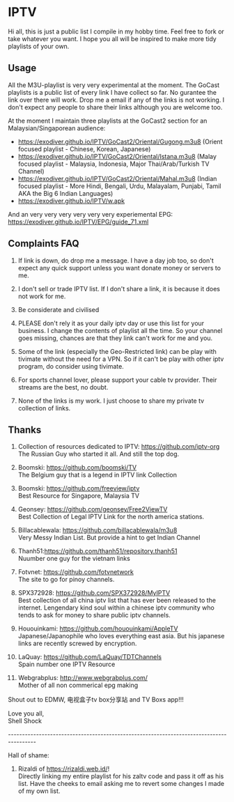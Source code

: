 # IPTV

Hi all, this is just a public list I compile in my hobby time. Feel free to fork or take whatever you want. I hope you all will be inspired to make more tidy playlists of your own.<br /> 

## Usage

All the M3U-playlist is very very experimental at the moment. The GoCast playlists is a public list of every link I have collect so far. No gurantee the link over there will work. Drop me a email if any of the links is not working. I don't expect any people to share their links although you are welcome too.<br />

At the moment I maintain three playlists at the GoCast2 section for an Malaysian/Singaporean audience:<br />

- https://exodiver.github.io/IPTV/GoCast2/Oriental/Gugong.m3u8 (Orient focused playlist - Chinese, Korean, Japanese)<br />
- https://exodiver.github.io/IPTV/GoCast2/Oriental/Istana.m3u8 (Malay focused playlist - Malaysia, Indonesia, Major Thai/Arab/Turkish TV Channel)<br />
- https://exodiver.github.io/IPTV/GoCast2/Oriental/Mahal.m3u8 (Indian focused playlist - More Hindi, Bengali, Urdu, Malayalam, Punjabi, Tamil AKA the Big 6 Indian Languages)<br />
- https://exodiver.github.io/IPTV/w.apk

And an very very very very very very experiemental EPG:<br />
https://exodiver.github.io/IPTV/EPG/guide_71.xml<br />

## Complaints FAQ

1. If link is down, do drop me a message. I have a day job too, so don't expect any quick support unless you want donate money or servers to me. <br />

2. I don't sell or trade IPTV list. If I don't share a link, it is because it does not work for me.<br />

3. Be considerate and civilised<br />

4. PLEASE don't rely it as your daily iptv day or use this list for your business. I change the contents of playlist all the time. So your channel goes missing, chances are that they link can't work for me and you.<br />

5. Some of the link (especially the Geo-Restricted link) can be play with tivimate without the need for a VPN. So if it can't be play with other iptv program, do consider using tivimate. <br />

6. For sports channel lover, please support your cable tv provider. Their streams are the best, no doubt. <br />

7. None of the links is my work. I just choose to share my private tv collection of links. <br />

## Thanks

1. Collection of resources dedicated to IPTV: https://github.com/iptv-org<br />
The Russian Guy who started it all. And still the top dog.<br />

2. Boomski: https://github.com/boomski/TV<br />
The Belgium guy that is a legend in IPTV link Collection<br />

3. Boomski: https://github.com/freeview/iptv<br />
Best Resource for Singapore, Malaysia TV<br />

4. Geonsey: https://github.com/geonsey/Free2ViewTV<br />
Best Collection of Legal IPTV Link for the north america stations.<br />

5. Billacablewala: https://github.com/billacablewala/m3u8<br />
Very Messy Indian List. But provide a hint to get Indian Channel<br />

6. Thanh51:https://github.com/thanh51/repository.thanh51<br />
Nuumber one guy for the vietnam links<br />

7. Fotvnet: https://github.com/fotvnetwork<br />
The site to go for pinoy channels.<br />

8. SPX372928: https://github.com/SPX372928/MyIPTV<br />
Best collection of all china iptv list that has ever been released to the internet. Lengendary kind soul within a chinese iptv community who tends to ask for money to share public iptv channels.<br />

9. Hououinkami: https://github.com/hououinkami/AppleTV<br />
Japanese/Japanophile who loves everything east asia. But his japanese links are recently screwed by encryption.<br />

10. LaQuay: https://github.com/LaQuay/TDTChannels <br />
Spain number one IPTV Resource <br />

10. Webgrabplus: http://www.webgrabplus.com/<br />
Mother of all non commerical epg making<br />

Shout out to EDMW, 电视盒子tv box分享站 and TV Boxs app!!!<br />

Love you all,<br />
Shell Shock<br />

----------------------------------------------------------------------------------------<br />

Hall of shame:<br />

1. Rizaldi of https://rizaldi.web.id/! <br />
Directly linking my entire playlist for his zaltv code and pass it off as his list. Have the cheeks to email asking me to revert some changes I made of my own list.<br />
